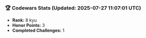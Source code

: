 ### 🏆 Codewars Stats (Updated: 2025-07-27 11:07:01 UTC)

- **Rank:** 8 kyu
- **Honor Points:** 3
- **Completed Challenges:** 1
